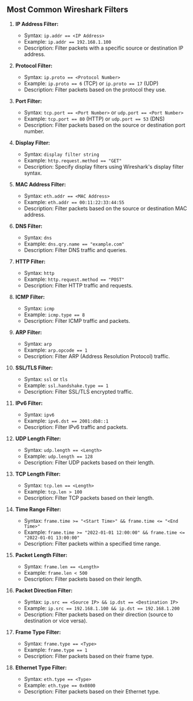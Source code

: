 ## Most Common Wireshark Filters

1. **IP Address Filter:**
   - Syntax: `ip.addr == <IP Address>`
   - Example: `ip.addr == 192.168.1.100`
   - Description: Filter packets with a specific source or destination IP address.

2. **Protocol Filter:**
   - Syntax: `ip.proto == <Protocol Number>`
   - Example: `ip.proto == 6` (TCP) or `ip.proto == 17` (UDP)
   - Description: Filter packets based on the protocol they use.

3. **Port Filter:**
   - Syntax: `tcp.port == <Port Number>` or `udp.port == <Port Number>`
   - Example: `tcp.port == 80` (HTTP) or `udp.port == 53` (DNS)
   - Description: Filter packets based on the source or destination port number.

4. **Display Filter:**
   - Syntax: `display filter string`
   - Example: `http.request.method == "GET"`
   - Description: Specify display filters using Wireshark's display filter syntax.

5. **MAC Address Filter:**
   - Syntax: `eth.addr == <MAC Address>`
   - Example: `eth.addr == 00:11:22:33:44:55`
   - Description: Filter packets based on the source or destination MAC address.

6. **DNS Filter:**
   - Syntax: `dns`
   - Example: `dns.qry.name == "example.com"`
   - Description: Filter DNS traffic and queries.

7. **HTTP Filter:**
   - Syntax: `http`
   - Example: `http.request.method == "POST"`
   - Description: Filter HTTP traffic and requests.

8. **ICMP Filter:**
    - Syntax: `icmp`
    - Example: `icmp.type == 8`
    - Description: Filter ICMP traffic and packets.

9. **ARP Filter:**
    - Syntax: `arp`
    - Example: `arp.opcode == 1`
    - Description: Filter ARP (Address Resolution Protocol) traffic.

10. **SSL/TLS Filter:**
    - Syntax: `ssl` or `tls`
    - Example: `ssl.handshake.type == 1`
    - Description: Filter SSL/TLS encrypted traffic.

11. **IPv6 Filter:**
    - Syntax: `ipv6`
    - Example: `ipv6.dst == 2001:db8::1`
    - Description: Filter IPv6 traffic and packets.

12. **UDP Length Filter:**
    - Syntax: `udp.length == <Length>`
    - Example: `udp.length == 128`
    - Description: Filter UDP packets based on their length.

13. **TCP Length Filter:**
    - Syntax: `tcp.len == <Length>`
    - Example: `tcp.len > 100`
    - Description: Filter TCP packets based on their length.

14. **Time Range Filter:**
    - Syntax: `frame.time >= "<Start Time>" && frame.time <= "<End Time>"`
    - Example: `frame.time >= "2022-01-01 12:00:00" && frame.time <= "2022-01-01 13:00:00"`
    - Description: Filter packets within a specified time range.

15. **Packet Length Filter:**
    - Syntax: `frame.len == <Length>`
    - Example: `frame.len < 500`
    - Description: Filter packets based on their length.

16. **Packet Direction Filter:**
    - Syntax: `ip.src == <Source IP> && ip.dst == <Destination IP>`
    - Example: `ip.src == 192.168.1.100 && ip.dst == 192.168.1.200`
    - Description: Filter packets based on their direction (source to destination or vice versa).

17. **Frame Type Filter:**
    - Syntax: `frame.type == <Type>`
    - Example: `frame.type == 1`
    - Description: Filter packets based on their frame type.

18. **Ethernet Type Filter:**
    - Syntax: `eth.type == <Type>`
    - Example: `eth.type == 0x0800`
    - Description: Filter packets based on their Ethernet type.
